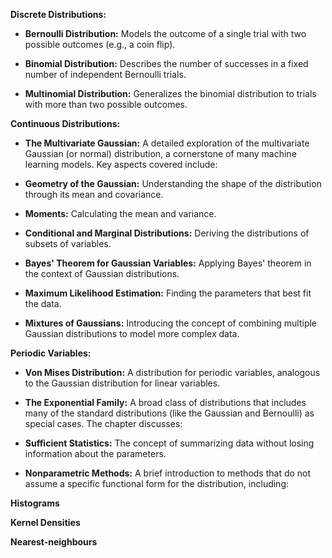 
**Discrete Distributions:**


* **Bernoulli Distribution:** Models the outcome of a single trial with two possible outcomes (e.g., a coin flip).

* **Binomial Distribution:** Describes the number of successes in a fixed number of independent Bernoulli trials.

* **Multinomial Distribution:** Generalizes the binomial distribution to trials with more than two possible outcomes.

  
**Continuous Distributions:**

  
* **The Multivariate Gaussian:** A detailed exploration of the multivariate Gaussian (or normal) distribution, a cornerstone of many machine learning models. Key aspects covered include:

* **Geometry of the Gaussian:** Understanding the shape of the distribution through its mean and covariance.

* **Moments:** Calculating the mean and variance.

* **Conditional and Marginal Distributions:** Deriving the distributions of subsets of variables.

* **Bayes' Theorem for Gaussian Variables:** Applying Bayes' theorem in the context of Gaussian distributions.

* **Maximum Likelihood Estimation:** Finding the parameters that best fit the data.

* **Mixtures of Gaussians:** Introducing the concept of combining multiple Gaussian distributions to model more complex data.

 **Periodic Variables:**

* **Von Mises Distribution:** A distribution for periodic variables, analogous to the Gaussian distribution for linear variables.

* **The Exponential Family:** A broad class of distributions that includes many of the standard distributions (like the Gaussian and Bernoulli) as special cases. The chapter discusses:

* **Sufficient Statistics:** The concept of summarizing data without losing information about the parameters.

* **Nonparametric Methods:** A brief introduction to methods that do not assume a specific functional form for the distribution, including:

 **Histograms**

 **Kernel Densities**

 **Nearest-neighbours**